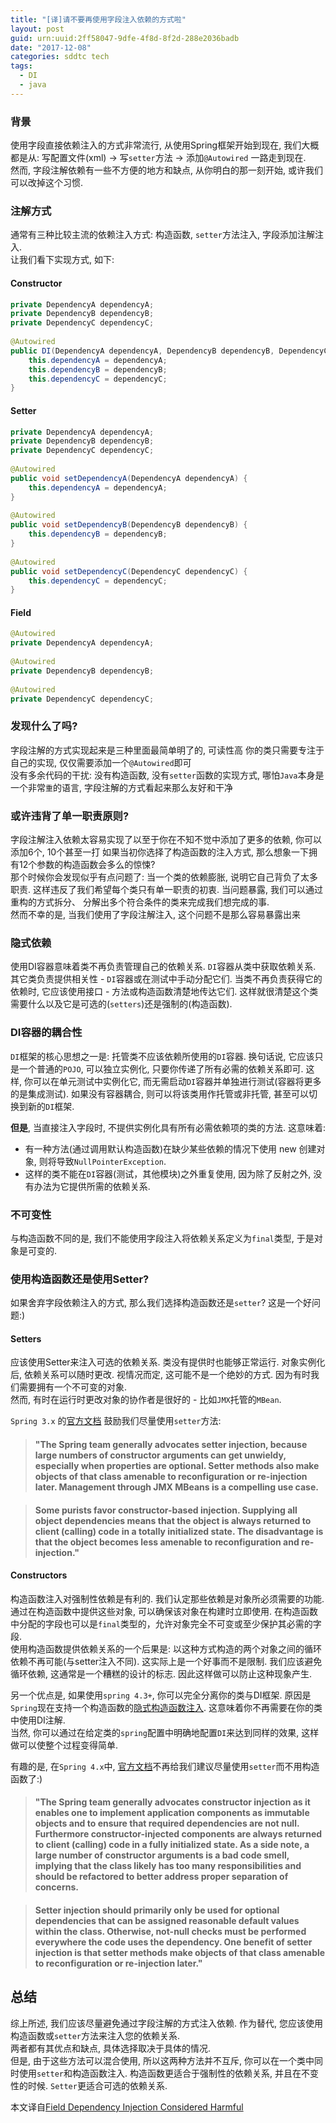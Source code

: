 ```yaml
---
title: "[译]请不要再使用字段注入依赖的方式啦"
layout: post
guid: urn:uuid:2ff58047-9dfe-4f8d-8f2d-288e2036badb
date: "2017-12-08"
categories: sddtc tech
tags:
  - DI
  - java
---
```


### 背景 

使用字段直接依赖注入的方式非常流行, 从使用Spring框架开始到现在, 我们大概都是从: 写配置文件(xml) -> 写`setter`方法 -> 添加`@Autowired` 一路走到现在.  
然而, 字段注解依赖有一些不方便的地方和缺点, 从你明白的那一刻开始, 或许我们可以改掉这个习惯.

### 注解方式

通常有三种比较主流的依赖注入方式: 构造函数, `setter`方法注入, 字段添加注解注入.  
让我们看下实现方式, 如下:  
#### Constructor
~~~java
private DependencyA dependencyA;
private DependencyB dependencyB;
private DependencyC dependencyC;
 
@Autowired
public DI(DependencyA dependencyA, DependencyB dependencyB, DependencyC dependencyC) {
    this.dependencyA = dependencyA;
    this.dependencyB = dependencyB;
    this.dependencyC = dependencyC;
}
~~~
#### Setter
~~~java
private DependencyA dependencyA;
private DependencyB dependencyB;
private DependencyC dependencyC;
 
@Autowired
public void setDependencyA(DependencyA dependencyA) {
    this.dependencyA = dependencyA;
}
 
@Autowired
public void setDependencyB(DependencyB dependencyB) {
    this.dependencyB = dependencyB;
}
 
@Autowired
public void setDependencyC(DependencyC dependencyC) {
    this.dependencyC = dependencyC;
}
~~~
#### Field
~~~java
@Autowired
private DependencyA dependencyA;
 
@Autowired
private DependencyB dependencyB;
 
@Autowired
private DependencyC dependencyC;
~~~

### 发现什么了吗?

字段注解的方式实现起来是三种里面最简单明了的, 可读性高 你的类只需要专注于自己的实现, 仅仅需要添加一个`@Autowired`即可  
没有多余代码的干扰: 没有构造函数, 没有`setter`函数的实现方式, 哪怕`Java`本身是一个非常`重`的语言, 字段注解的方式看起来那么友好和干净  

### 或许违背了单一职责原则?

字段注解注入依赖太容易实现了以至于你在不知不觉中添加了更多的依赖, 你可以添加6个, 10个甚至一打 如果当初你选择了构造函数的注入方式, 那么想象一下拥有12个参数的构造函数会多么的惊悚?    
那个时候你会发现似乎有点问题了: 当一个类的依赖膨胀, 说明它自己背负了太多职责. 这样违反了我们希望每个类只有单一职责的初衷. 当问题暴露, 我们可以通过重构的方式拆分、 分解出多个符合条件的类来完成我们想完成的事.  
然而不幸的是, 当我们使用了字段注解注入, 这个问题不是那么容易暴露出来  

### 隐式依赖

使用DI容器意味着类不再负责管理自己的依赖关系. `DI`容器从类中获取依赖关系. 其它类负责提供相关性 - `DI`容器或在测试中手动分配它们. 当类不再负责获得它的依赖时, 它应该使用接口 - 方法或构造函数清楚地传达它们. 这样就很清楚这个类需要什么以及它是可选的(`setters`)还是强制的(构造函数).

### DI容器的耦合性

`DI`框架的核心思想之一是: 托管类不应该依赖所使用的`DI`容器. 换句话说, 它应该只是一个普通的`POJO`, 可以独立实例化, 只要你传递了所有必需的依赖关系即可. 这样, 你可以在单元测试中实例化它, 而无需启动`DI`容器并单独进行测试(容器将更多的是集成测试). 如果没有容器耦合, 则可以将该类用作托管或非托管, 甚至可以切换到新的`DI`框架. 

**但是**, 当直接注入字段时, 不提供实例化具有所有必需依赖项的类的方法. 这意味着:  

* 有一种方法(通过调用默认构造函数)在缺少某些依赖的情况下使用 new 创建对象, 则将导致`NullPointerException`.
* 这样的类不能在`DI`容器(测试，其他模块)之外重复使用, 因为除了反射之外, 没有办法为它提供所需的依赖关系.

### 不可变性

与构造函数不同的是, 我们不能使用字段注入将依赖关系定义为`final`类型, 于是对象是可变的.

### 使用构造函数还是使用Setter?

如果舍弃字段依赖注入的方式, 那么我们选择构造函数还是`setter`? 这是一个好问题:)

#### Setters

应该使用Setter来注入可选的依赖关系. 类没有提供时也能够正常运行. 对象实例化后, 依赖关系可以随时更改. 视情况而定, 这可能不是一个绝妙的方式. 因为有时我们需要拥有一个不可变的对象.   
然而, 有时在运行时更改对象的协作者是很好的 - 比如`JMX`托管的`MBean`.

`Spring 3.x` 的[官方文档](https://docs.spring.io/spring/docs/3.1.x/spring-framework-reference/html/beans.html#d0e2778) 鼓励我们尽量使用`setter`方法: 

> #### "The Spring team generally advocates setter injection, because large numbers of constructor arguments can get unwieldy, especially when properties are optional. Setter methods also make objects of that class amenable to reconfiguration or re-injection later. Management through JMX MBeans is a compelling use case.
  
> #### Some purists favor constructor-based injection. Supplying all object dependencies means that the object is always returned to client (calling) code in a totally initialized state. The disadvantage is that the object becomes less amenable to reconfiguration and re-injection."
  
#### Constructors

构造函数注入对强制性依赖是有利的. 我们认定那些依赖是对象所必须需要的功能. 通过在构造函数中提供这些对象, 可以确保该对象在构建时立即使用. 在构造函数中分配的字段也可以是`final`类型的，允许对象完全不可变或至少保护其必需的字段.  
使用构造函数提供依赖关系的一个后果是: 以这种方式构造的两个对象之间的循环依赖不再可能(与setter注入不同). 这实际上是一个好事而不是限制. 我们应该避免循环依赖, 这通常是一个糟糕的设计的标志. 因此这样做可以防止这种现象产生.  

另一个优点是, 如果使用`spring 4.3+`, 你可以完全分离你的类与DI框架. 原因是`Spring`现在支持一个构造函数的[隐式构造函数注入](https://spring.io/blog/2016/03/04/core-container-refinements-in-spring-framework-4-3). 这意味着你不再需要在你的类中使用DI注解.  
当然, 你可以通过在给定类的`spring`配置中明确地配置`DI`来达到同样的效果, 这样做可以使整个过程变得简单.  

有趣的是, 在`Spring 4.x`中, [官方文档](https://docs.spring.io/spring/docs/4.2.x/spring-framework-reference/html/beans.html#beans-constructor-injection)不再给我们建议尽量使用`setter`而不用构造函数了:)  

> #### "The Spring team generally advocates constructor injection as it enables one to implement application components as immutable objects and to ensure that required dependencies are not null. Furthermore constructor-injected components are always returned to client (calling) code in a fully initialized state. As a side note, a large number of constructor arguments is a bad code smell, implying that the class likely has too many responsibilities and should be refactored to better address proper separation of concerns.
  
> #### Setter injection should primarily only be used for optional dependencies that can be assigned reasonable default values within the class. Otherwise, not-null checks must be performed everywhere the code uses the dependency. One benefit of setter injection is that setter methods make objects of that class amenable to reconfiguration or re-injection later."
  
  
## 总结

综上所述, 我们应该尽量避免通过字段注解的方式注入依赖. 作为替代, 您应该使用构造函数或`setter`方法来注入您的依赖关系.  
两者都有其优点和缺点, 具体选择取决于具体的情况.   
但是, 由于这些方法可以混合使用, 所以这两种方法并不互斥, 你可以在一个类中同时使用`setter`和构造函数注入. 构造函数更适合于强制性的依赖关系, 并且在不变性的时候. `Setter`更适合可选的依赖关系.

本文译自[Field Dependency Injection Considered Harmful](http://vojtechruzicka.com/field-dependency-injection-considered-harmful/)
